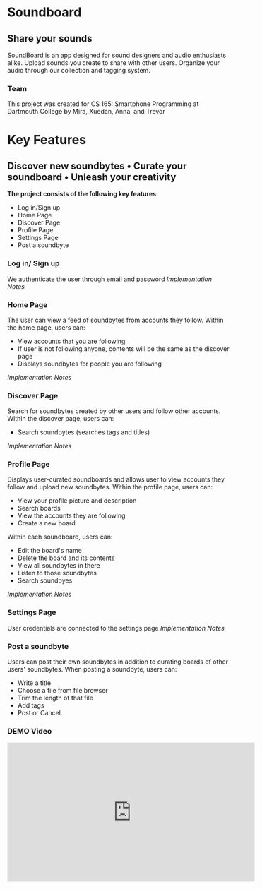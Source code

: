 # Soundboard
## Share your sounds
SoundBoard is an app designed for sound designers and audio enthusiasts alike. Upload sounds you create to share with other users. Organize your audio through our collection and tagging system.

### Team
This project was created for CS 165: Smartphone Programming at Dartmouth College by Mira, Xuedan, Anna, and Trevor

# Key Features
## Discover new soundbytes • Curate your soundboard • Unleash your creativity
**The project consists of the following key features:**
* Log in/Sign up
* Home Page
* Discover Page
* Profile Page
* Settings Page
* Post a soundbyte 

### Log in/ Sign up 
We authenticate the user through email and password
*Implementation Notes* 

### Home Page
The user can view a feed of soundbytes from accounts they follow.
Within the home page, users can: 
* View accounts that you are following 
* If user is not following anyone, contents will be the same as the discover page 
* Displays soundbytes for people you are following

*Implementation Notes* 

### Discover Page
Search for soundbytes created by other users and follow other accounts.
Within the discover page, users can: 
* Search soundbytes (searches tags and titles)

*Implementation Notes* 

### Profile Page
Displays user-curated soundboards and allows user to view accounts they follow and upload new soundbytes.
Within the profile page, users can: 
* View your profile picture and description 
* Search boards 
* View the accounts they are following 
* Create a new board 

Within each soundboard, users can: 
* Edit the board's name 
* Delete the board and its contents 
* View all soundbytes in there 
* Listen to those soundbytes 
* Search soundbyes

*Implementation Notes* 

### Settings Page
User credentials are connected to the settings page
*Implementation Notes* 

### Post a soundbyte
Users can post their own soundbytes in addition to curating boards of other users' soundbytes. 
When posting a soundbyte, users can: 
* Write a title 
* Choose a file from file browser 
* Trim the length of that file 
* Add tags 
* Post or Cancel

### DEMO Video

<iframe width="560" height="315" src="https://www.youtube.com/watch?v=-Zply3ak25A&t=2s" title="YouTube video player" frameborder="0" allow="accelerometer; autoplay; clipboard-write; encrypted-media; gyroscope; picture-in-picture" allowfullscreen></iframe>
